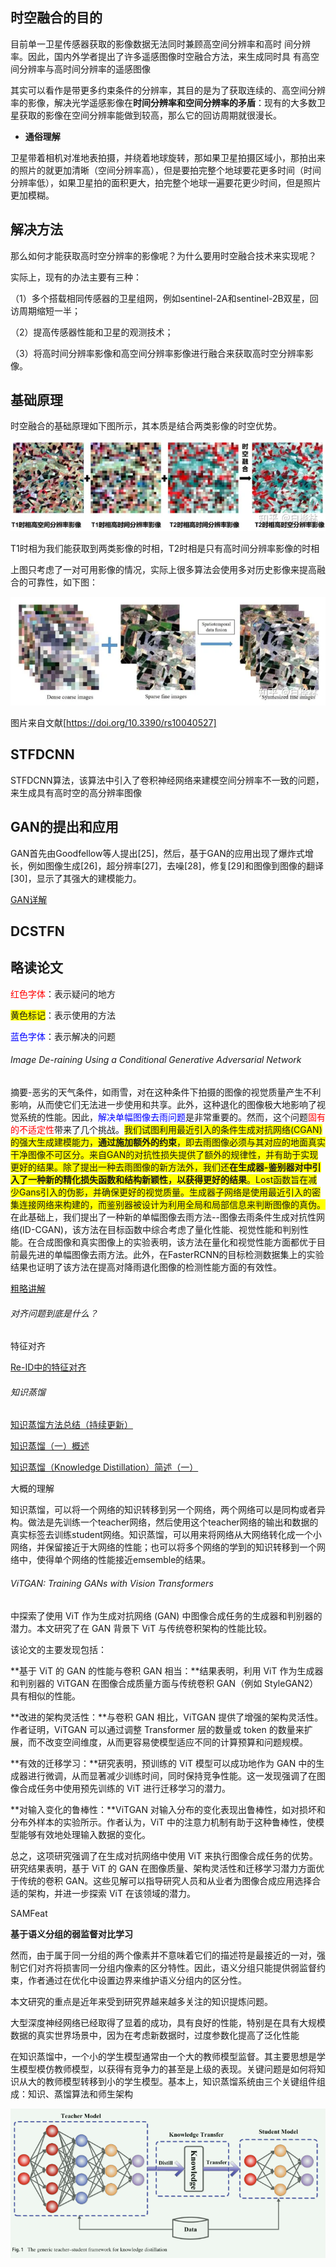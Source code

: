 



## 时空融合的目的

目前单一卫星传感器获取的影像数据无法同时兼顾高空间分辨率和高时 间分辨率。因此，国内外学者提出了许多遥感图像时空融合方法，来生成同时具 有高空间分辨率与高时间分辨率的遥感图像

其实可以看作是带更多约束条件的分辨率，其目的是为了获取连续的、高空间分辨率的影像，解决光学遥感影像在**时间分辨率和空间分辨率的矛盾**：现有的大多数卫星获取的影像在空间分辨率能做到较高，那么它的回访周期就很漫长。

- **通俗理解**

卫星带着相机对准地表拍摄，并绕着地球旋转，那如果卫星拍摄区域小，那拍出来的照片的就更加清晰（空间分辨率高），但是要拍完整个地球要花更多时间（时间分辨率低），如果卫星拍的面积更大，拍完整个地球一遍要花更少时间，但是照片更加模糊。



## 解决方法

那么如何才能获取高时空分辨率的影像呢？为什么要用时空融合技术来实现呢？

实际上，现有的办法主要有三种：

（1）多个搭载相同传感器的卫星组网，例如sentinel-2A和sentinel-2B双星，回访周期缩短一半；

（2）提高传感器性能和卫星的观测技术；

（3）将高时间分辨率影像和高空间分辨率影像进行融合来获取高时空分辨率影像。



## 基础原理

时空融合的基础原理如下图所示，其本质是结合两类影像的时空优势。

![img](image/资料收集/v2-60ca33f0bdcdfbd3fa76fb72ea5fc08d_720w.webp)

T1时相为我们能获取到两类影像的时相，T2时相是只有高时间分辨率影像的时相

上图只考虑了一对可用影像的情况，实际上很多算法会使用多对历史影像来提高融合的可靠性，如下图：

![img](image/资料收集/v2-8150de4ce4e2b14376d90c0015b6d602_720w.webp)

图片来自文献[https://doi.org/10.3390/rs10040527]



## STFDCNN

STFDCNN算法，该算法中引入了卷积神经网络来建模空间分辨率不一致的问题，来生成具有高时空的高分辨率图像







## GAN的提出和应用

GAN首先由Goodfellow等人提出[25]，然后，基于GAN的应用出现了爆炸式增长，例如图像生成[26]，超分辨率[27]，去噪[28]，修复[29]和图像到图像的翻译[30]，显示了其强大的建模能力。

[GAN详解](https://zhuanlan.zhihu.com/p/408766083)





## DCSTFN





## 略读论文

<span style='color:red'>红色字体</span>：表示疑问的地方

<span style="background-color: yellow;">黄色标记</span>：表示使用的方法

<span style=color:blue>蓝色字体</span>：表示解决的问题



###### Image De-raining Using a Conditional Generative Adversarial Network

摘要-恶劣的天气条件，如雨雪，对在这种条件下拍摄的图像的视觉质量产生不利影响，从而使它们无法进一步使用和共享。此外，这种退化的图像极大地影响了视觉系统的性能。因此，<span style=color:blue>解决单幅图像去雨问题</span>是非常重要的。然而，这个问题<span style='color:red'>固有的不适定性</span>带来了几个挑战。<span style="background-color: yellow;">我们试图利用最近引入的条件生成对抗网络(CGAN)的强大生成建模能力，**通过施加额外的约束**，即去雨图像必须与其对应的地面真实干净图像不可区分。来自GAN的对抗性损失提供了额外的规律性，并有助于实现更好的结果。除了提出一种去雨图像的新方法外，我们还**在生成器-鉴别器对中引入了一种新的精化损失函数和结构新颖性，以获得更好的结果**。Lost函数旨在减少Gans引入的伪影，并确保更好的视觉质量。生成器子网络是使用最近引入的密集连接网络来构建的，而鉴别器被设计为利用全局和局部信息来判断图像的真伪。</span>在此基础上，我们提出了一种新的单幅图像去雨方法--图像去雨条件生成对抗性网络(ID-CGAN)，该方法在目标函数中综合考虑了量化性能、视觉性能和判别性能。在合成图像和真实图像上的实验表明，该方法在量化和视觉性能方面都优于目前最先进的单幅图像去雨方法。此外，在FasterRCNN的目标检测数据集上的实验结果也证明了该方法在提高对降雨退化图像的检测性能方面的有效性。

[粗略讲解](https://blog.csdn.net/mmdbhs/article/details/122170935)













###### 对齐问题到底是什么？

特征对齐

[Re-ID中的特征对齐](https://zhuanlan.zhihu.com/p/126722559)







###### 知识蒸馏

[知识蒸馏方法总结（持续更新）](https://zhuanlan.zhihu.com/p/603748226)

[知识蒸馏（一）概述](https://zhuanlan.zhihu.com/p/581286422)

[知识蒸馏（Knowledge Distillation）简述（一）](https://zhuanlan.zhihu.com/p/81467832)

大概的理解

知识蒸馏，可以将一个网络的知识转移到另一个网络，两个网络可以是同构或者异构。做法是先训练一个teacher网络，然后使用这个teacher网络的输出和数据的真实标签去训练student网络。知识蒸馏，可以用来将网络从大网络转化成一个小网络，并保留接近于大网络的性能；也可以将多个网络的学到的知识转移到一个网络中，使得单个网络的性能接近emsemble的结果。







###### ViTGAN: Training GANs with Vision Transformers

中探索了使用 ViT 作为生成对抗网络 (GAN) 中图像合成任务的生成器和判别器的潜力。本文研究了在 GAN 背景下 ViT 与传统卷积架构的性能比较。

该论文的主要发现包括：

**基于 ViT 的 GAN 的性能与卷积 GAN 相当：**结果表明，利用 ViT 作为生成器和判别器的 ViTGAN 在图像合成质量方面与传统卷积 GAN（例如 StyleGAN2）具有相似的性能。

**改进的架构灵活性：**与卷积 GAN 相比，ViTGAN 提供了增强的架构灵活性。作者证明，ViTGAN 可以通过调整 Transformer 层的数量或 token 的数量来扩展，而不改变空间维度，从而更容易使模型适应不同的计算预算和问题规模。

**有效的迁移学习：**研究表明，预训练的 ViT 模型可以成功地作为 GAN 中的生成器进行微调，从而显著减少训练时间，同时保持竞争性能。这一发现强调了在图像合成任务中使用预先训练的 ViT 进行迁移学习的潜力。

**对输入变化的鲁棒性：**ViTGAN 对输入分布的变化表现出鲁棒性，如对损坏和分布外样本的实验所示。作者认为，ViT 中的注意力机制有助于这种鲁棒性，使模型能够有效地处理输入数据的变化。

总之，这项研究强调了在生成对抗网络中使用 ViT 来执行图像合成任务的优势。研究结果表明，基于 ViT 的 GAN 在图像质量、架构灵活性和迁移学习潜力方面优于传统的卷积 GAN。这些见解可以指导研究人员和从业者为图像合成应用选择合适的架构，并进一步探索 ViT 在该领域的潜力。









SAMFeat

**基于语义分组的弱监督对比学习**

然而，由于属于同一分组的两个像素并不意味着它们的描述符是最接近的一对，强制它们对齐将损害同一分组内像素的区分特性。因此，语义分组只能提供弱监督约束，作者通过在优化中设置边界来维护语义分组内的区分性。











本文研究的重点是近年来受到研究界越来越多关注的知识提炼问题。

大型深度神经网络已经取得了显着的成功，具有良好的性能，特别是在具有大规模数据的真实世界场景中，因为在考虑新数据时，过度参数化提高了泛化性能

在知识蒸馏中，一个小的学生模型通常由一个大的教师模型监督。其主要思想是学生模型模仿教师模型，以获得有竞争力的甚至是上级的表现。关键问题是如何将知识从大的教师模型转移到小的学生模型。基本上，知识蒸馏系统由三个关键组件组成：知识、蒸馏算法和师生架构

![image-20231214185948646](image/%E8%B5%84%E6%96%99%E6%94%B6%E9%9B%86/image-20231214185948646.png)

